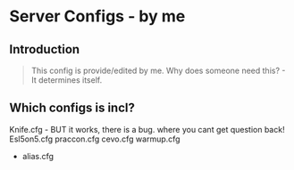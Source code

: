 # Server Configs - by me

## Introduction

> This config is provide/edited by me. Why does someone need this? - It determines itself.

## Which configs is incl?

Knife.cfg - BUT it works, there is a bug. where you cant get question back!
Esl5on5.cfg
praccon.cfg
cevo.cfg
warmup.cfg
+ alias.cfg
